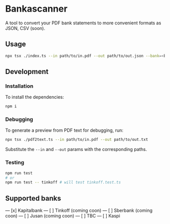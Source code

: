 # Bankascanner

A tool to convert your PDF bank statements to more convenient formats as JSON, CSV (soon). 

## Usage

```bash
npx tsx ./index.ts --in path/to/in.pdf --out path/to/out.json --bank=<bank_name>
```

## Development

### Installation

To install the dependencies: 

```bash
npm i
```

### Debugging 

To generate a preview from PDF text for debugging, run: 

```bash
npx tsx ./pdf2text.ts --in path/to/in.pdf --out path/to/out.txt
```

Substitute the `--in` and `--out` params with the corresponding paths.

### Testing

```bash
npm run test 
# or 
npm run test -- tinkoff # will test tinkoff.test.ts
```

## Supported banks

— [x] Kapitalbank 
— [ ] Tinkoff (coming coon)
— [ ] Sberbank (coming coon)
— [ ] Jusan (coming coon)
— [ ] TBC 
— [ ] Kaspi

